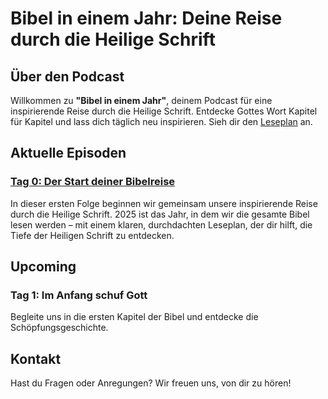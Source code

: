 # Bibel in einem Jahr: Deine Reise durch die Heilige Schrift

## Über den Podcast

Willkommen zu **"Bibel in einem Jahr"**, deinem Podcast für eine inspirierende Reise durch die Heilige Schrift. Entdecke Gottes Wort Kapitel für Kapitel und lass dich täglich neu inspirieren. Sieh dir den [Leseplan](./leseplan.md) an.

## Aktuelle Episoden

### [Tag 0: Der Start deiner Bibelreise](./episodes/Tag0.md)
In dieser ersten Folge beginnen wir gemeinsam unsere inspirierende Reise durch die Heilige Schrift. 2025 ist das Jahr, in dem wir die gesamte Bibel lesen werden – mit einem klaren, durchdachten Leseplan, der dir hilft, die Tiefe der Heiligen Schrift zu entdecken.

## Upcoming

### Tag 1: Im Anfang schuf Gott
Begleite uns in die ersten Kapitel der Bibel und entdecke die Schöpfungsgeschichte.

## Kontakt

Hast du Fragen oder Anregungen? Wir freuen uns, von dir zu hören!

